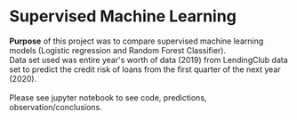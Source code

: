 # Supervised Machine Learning

<b>Purpose</b> of this project was to compare supervised machine learning models (Logistic regression and Random Forest Classifier). <br>
Data set used was entire year's worth of data (2019) from LendingClub data set to predict the credit risk of loans from the first quarter of the next year (2020). <br> 
  <br>
Please see jupyter notebook to see code, predictions, observation/conclusions. 
